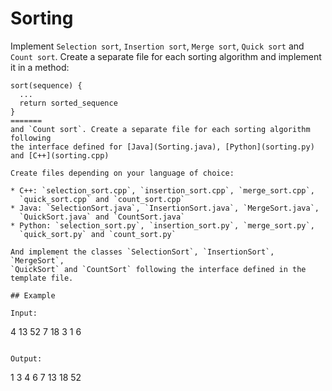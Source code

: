 # Sorting

Implement `Selection sort`, `Insertion sort`, `Merge sort`, `Quick sort`
and `Count sort`. Create a separate file for each sorting algorithm and
implement it in a method:

```
sort(sequence) {
  ...
  return sorted_sequence
}
=======
and `Count sort`. Create a separate file for each sorting algorithm following
the interface defined for [Java](Sorting.java), [Python](sorting.py) and [C++](sorting.cpp)

Create files depending on your language of choice:

* C++: `selection_sort.cpp`, `insertion_sort.cpp`, `merge_sort.cpp`,
  `quick_sort.cpp` and `count_sort.cpp`
* Java: `SelectionSort.java`, `InsertionSort.java`, `MergeSort.java`,
  `QuickSort.java` and `CountSort.java`
* Python: `selection_sort.py`, `insertion_sort.py`, `merge_sort.py`,
  `quick_sort.py` and `count_sort.py`

And implement the classes `SelectionSort`, `InsertionSort`, `MergeSort`,
`QuickSort` and `CountSort` following the interface defined in the template file.

## Example

Input:

```
4 13 52 7 18 3 1 6
```

Output:

```
1 3 4 6 7 13 18 52
```
